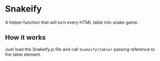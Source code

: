 # Snakeify

A helper function that will turn every HTML table into snake game.

## How it works
Just load the Snakeify.js file and call ``Snakeify(table)`` passing reference to the table element.

